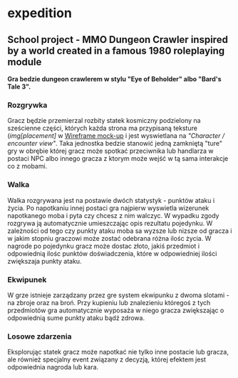 # expedition

## School project - MMO Dungeon Crawler inspired by a world created in a famous 1980 roleplaying module

**Gra bedzie dungeon crawlerem w stylu "Eye of Beholder" albo "Bard's Tale 3".** 

### Rozgrywka

Gracz będzie przemierzal rozbity statek kosmiczny podzielony na sześcienne części, których każda strona ma przypisaną teksture (_img[placement]_ w [Wireframe mock-up](/docs/expedition_wireframe.png) i jest wyswietlana na _"Character / encounter view"_. Taka jednostka bedzie stanowić jedną zamkniętą "ture" gry w obrębie której gracz może spotkać przeciwnika lub handlarza w postaci NPC albo innego gracza z ktorym może wejść w tą sama interakcje co z mobami. 

### Walka

Walka rozgrywana jest na postawie dwóch statystyk - punktów ataku i życia. Po napotkaniu innej postaci gra najpierw wyswietla wizerunek napotkanego moba i pyta czy chcesz z nim walczyc. W wypadku zgody rozgrywa ją automatycznie umieszczając opis rezultatu pojedynku. W zależności od tego czy punkty ataku moba sa wyzsze lub nizsze od gracza i w jakim stopniu graczowi może zostać odebrana różna ilośc życia. W nagrode po pojedynku gracz może dostac złoto, jakiś przedmiot i odpowiednią ilośc punktów doświadczenia, które w odpowiedniej ilości zwiększaja punkty ataku.

### Ekwipunek

W grze istnieje zarządzany przez gre system ekwipunku z dwoma slotami - na zbroje oraz na broń. Przy kupieniu lub znalezieniu któregoś z tych przedmiotów gra automatycznie wyposaża w niego gracza zwiększając o odpowiednią sume punkty ataku bądź zdrowa.

### Losowe zdarzenia

Eksplorując statek gracz może napotkać nie tylko inne postacie lub gracza, ale również specjalny event związany z decyzją, której efektem jest odpowiednia nagroda lub kara.
